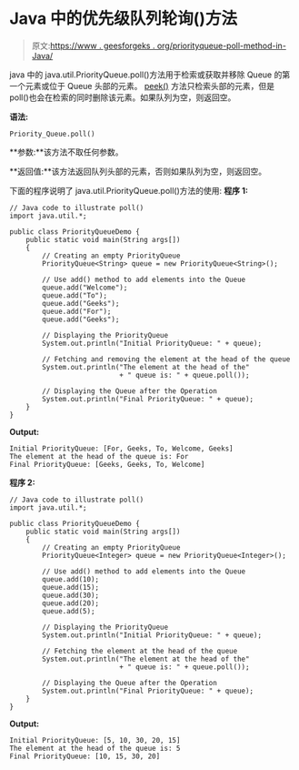 # Java 中的优先级队列轮询()方法

> 原文:[https://www . geesforgeks . org/priorityqueue-poll-method-in-Java/](https://www.geeksforgeeks.org/priorityqueue-poll-method-in-java/)

java 中的 java.util.PriorityQueue.poll()方法用于检索或获取并移除 Queue 的第一个元素或位于 Queue 头部的元素。 [peek()](https://www.geeksforgeeks.org/priorityqueue-peek-method-in-java/) 方法只检索头部的元素，但是 poll()也会在检索的同时删除该元素。如果队列为空，则返回空。

**语法:**

```
Priority_Queue.poll()
```

**参数:**该方法不取任何参数。

**返回值:**该方法返回队列头部的元素，否则如果队列为空，则返回空。

下面的程序说明了 java.util.PriorityQueue.poll()方法的使用:
**程序 1:**

```
// Java code to illustrate poll()
import java.util.*;

public class PriorityQueueDemo {
    public static void main(String args[])
    {
        // Creating an empty PriorityQueue
        PriorityQueue<String> queue = new PriorityQueue<String>();

        // Use add() method to add elements into the Queue
        queue.add("Welcome");
        queue.add("To");
        queue.add("Geeks");
        queue.add("For");
        queue.add("Geeks");

        // Displaying the PriorityQueue
        System.out.println("Initial PriorityQueue: " + queue);

        // Fetching and removing the element at the head of the queue
        System.out.println("The element at the head of the"
                           + " queue is: " + queue.poll());

        // Displaying the Queue after the Operation
        System.out.println("Final PriorityQueue: " + queue);
    }
}
```

**Output:**

```
Initial PriorityQueue: [For, Geeks, To, Welcome, Geeks]
The element at the head of the queue is: For
Final PriorityQueue: [Geeks, Geeks, To, Welcome]

```

**程序 2:**

```
// Java code to illustrate poll()
import java.util.*;

public class PriorityQueueDemo {
    public static void main(String args[])
    {
        // Creating an empty PriorityQueue
        PriorityQueue<Integer> queue = new PriorityQueue<Integer>();

        // Use add() method to add elements into the Queue
        queue.add(10);
        queue.add(15);
        queue.add(30);
        queue.add(20);
        queue.add(5);

        // Displaying the PriorityQueue
        System.out.println("Initial PriorityQueue: " + queue);

        // Fetching the element at the head of the queue
        System.out.println("The element at the head of the"
                           + " queue is: " + queue.poll());

        // Displaying the Queue after the Operation
        System.out.println("Final PriorityQueue: " + queue);
    }
}
```

**Output:**

```
Initial PriorityQueue: [5, 10, 30, 20, 15]
The element at the head of the queue is: 5
Final PriorityQueue: [10, 15, 30, 20]

```